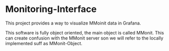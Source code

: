# Monitoring-Interface

This project provides a way to visualize MMoinit data in Grafana. 

This software is fully object oriented, the main object is called MMonit. This can create confusion with the MMonit server son we will refer to the locally implemented suff as MMonit-Object. 



